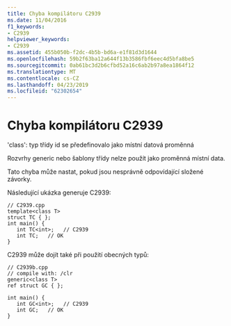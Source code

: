 ```yaml
---
title: Chyba kompilátoru C2939
ms.date: 11/04/2016
f1_keywords:
- C2939
helpviewer_keywords:
- C2939
ms.assetid: 455b050b-f2dc-4b5b-bd6a-e1f81d3d1644
ms.openlocfilehash: 59b2f63ba12a644f13b3586fbf6eec4d5bfa8be5
ms.sourcegitcommit: 0ab61bc3d2b6cfbd52a16c6ab2b97a8ea1864f12
ms.translationtype: MT
ms.contentlocale: cs-CZ
ms.lasthandoff: 04/23/2019
ms.locfileid: "62302654"
---
```

# <a name="compiler-error-c2939"></a>Chyba kompilátoru C2939

'class': typ třídy id se předefinovalo jako místní datová proměnná

Rozvrhy generic nebo šablony třídy nelze použít jako proměnná místní data.

Tato chyba může nastat, pokud jsou nesprávně odpovídající složené závorky.

Následující ukázka generuje C2939:

```
// C2939.cpp
template<class T>
struct TC { };
int main() {
   int TC<int>;   // C2939
   int TC;   // OK
}
```

C2939 může dojít také při použití obecných typů:

```
// C2939b.cpp
// compile with: /clr
generic<class T>
ref struct GC { };

int main() {
   int GC<int>;   // C2939
   int GC;   // OK
}
```